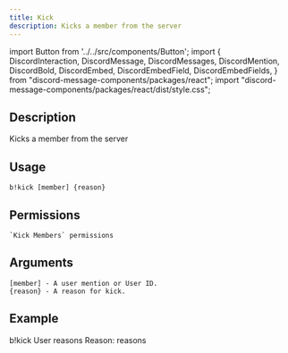 ```yaml
---
title: Kick
description: Kicks a member from the server
---
```


import Button from '../../src/components/Button';
import {
  DiscordInteraction,
  DiscordMessage,
  DiscordMessages,
  DiscordMention,
  DiscordBold,
  DiscordEmbed,
  DiscordEmbedField,
  DiscordEmbedFields,
} from "discord-message-components/packages/react";
import "discord-message-components/packages/react/dist/style.css";


## Description
 Kicks a member from the server

## Usage
```
b!kick [member] {reason}
```

## Permissions
```
`Kick Members` permissions
```

## Arguments
```
[member] - A user mention or User ID.
{reason} - A reason for kick.
```

## Example
<DiscordMessages>
  <DiscordMessage author="User" avatar="blue">
    b!kick <DiscordMention type="user">User</DiscordMention> reasons
  </DiscordMessage>
  <DiscordMessage author="BobCat" avatar="blue">
    <DiscordEmbed
        slot="embeds"
        color="#5865f2"
        authorImage="blue"
        authorName="User has been kicked"
    >
      <DiscordEmbedDescription slot="description">
          <DiscordBold>Reason: reasons</DiscordBold>
      </DiscordEmbedDescription>
    </DiscordEmbed>
  </DiscordMessage>
</DiscordMessages>
